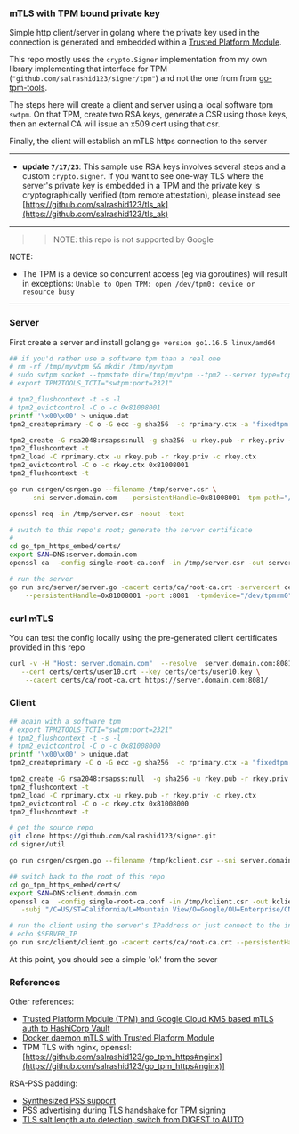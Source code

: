 ### mTLS with TPM bound private key

Simple http client/server in golang where the private key used in the connection is generated and embedded within a [Trusted Platform Module](https://trustedcomputinggroup.org/resource/trusted-platform-module-tpm-summary/).

This repo mostly uses the `crypto.Signer` implementation from my own library implementing that interface for TPM (`"github.com/salrashid123/signer/tpm"`) and not the one from  from [go-tpm-tools](https://godoc.org/github.com/google/go-tpm-tools/tpm2tools#Key.GetSigner). 

The steps here will create a client and server using a local software tpm `swtpm`. On that TPM, create two RSA keys, generate a CSR using those keys, then an external CA will issue an x509 cert using that csr.

Finally, the client will establish an mTLS https connection to the server

---

* **update `7/17/23`**:  This sample use RSA keys involves several steps and a custom `crypto.signer`.   If you want to see one-way TLS where the server's private key is embedded in a TPM and the private key is cryptographically verified (tpm remote attestation), please instead see [https://github.com/salrashid123/tls_ak](https://github.com/salrashid123/tls_ak)

---

>> NOTE: this repo is not supported by Google


NOTE:

- The TPM is a device so concurrent access (eg via goroutines) will result in exceptions:
  `Unable to Open TPM: open /dev/tpm0: device or resource busy`

---
### Server

First create a server and install golang `go version go1.16.5 linux/amd64`

```bash
## if you'd rather use a software tpm than a real one
# rm -rf /tmp/myvtpm && mkdir /tmp/myvtpm
# sudo swtpm socket --tpmstate dir=/tmp/myvtpm --tpm2 --server type=tcp,port=2321 --ctrl type=tcp,port=2322 --flags not-need-init,startup-clear
# export TPM2TOOLS_TCTI="swtpm:port=2321" 

# tpm2_flushcontext -t -s -l
# tpm2_evictcontrol -C o -c 0x81008001
printf '\x00\x00' > unique.dat
tpm2_createprimary -C o -G ecc -g sha256  -c rprimary.ctx -a "fixedtpm|fixedparent|sensitivedataorigin|userwithauth|noda|restricted|decrypt" -u unique.dat

tpm2_create -G rsa2048:rsapss:null -g sha256 -u rkey.pub -r rkey.priv -C rprimary.ctx
tpm2_flushcontext -t
tpm2_load -C rprimary.ctx -u rkey.pub -r rkey.priv -c rkey.ctx
tpm2_evictcontrol -C o -c rkey.ctx 0x81008001
tpm2_flushcontext -t

go run csrgen/csrgen.go --filename /tmp/server.csr \
    --sni server.domain.com  --persistentHandle=0x81008001 -tpm-path="/dev/tpmrm0"

openssl req -in /tmp/server.csr -noout -text

# switch to this repo's root; generate the server certificate 
# 
cd go_tpm_https_embed/certs/
export SAN=DNS:server.domain.com
openssl ca  -config single-root-ca.conf -in /tmp/server.csr -out server.crt  -subj "/C=US/ST=California/L=Mountain View/O=Google/OU=Enterprise/CN=server.domain.com"  -extensions server_ext 

# run the server
go run src/server/server.go -cacert certs/ca/root-ca.crt -servercert certs/server.crt \
    --persistentHandle=0x81008001 -port :8081  -tpmdevice="/dev/tpmrm0"
```

### curl mTLS

You can test the config locally using the pre-generated client certificates provided in this repo


```bash
curl -v -H "Host: server.domain.com"  --resolve  server.domain.com:8081:127.0.0.1 \
   --cert certs/certs/user10.crt --key certs/certs/user10.key \
    --cacert certs/ca/root-ca.crt https://server.domain.com:8081/
```

### Client

```bash
## again with a software tpm
# export TPM2TOOLS_TCTI="swtpm:port=2321" 
# tpm2_flushcontext -t -s -l
# tpm2_evictcontrol -C o -c 0x81008000
printf '\x00\x00' > unique.dat
tpm2_createprimary -C o -G ecc -g sha256  -c rprimary.ctx -a "fixedtpm|fixedparent|sensitivedataorigin|userwithauth|noda|restricted|decrypt" -u unique.dat

tpm2_create -G rsa2048:rsapss:null  -g sha256 -u rkey.pub -r rkey.priv -C rprimary.ctx
tpm2_flushcontext -t
tpm2_load -C rprimary.ctx -u rkey.pub -r rkey.priv -c rkey.ctx
tpm2_evictcontrol -C o -c rkey.ctx 0x81008000
tpm2_flushcontext -t

# get the source repo
git clone https://github.com/salrashid123/signer.git
cd signer/util

go run csrgen/csrgen.go --filename /tmp/kclient.csr --sni server.domain.com  --persistentHandle=0x81008000 -tpm-path="/dev/tpmrm0"

## switch back to the root of this repo
cd go_tpm_https_embed/certs/
export SAN=DNS:client.domain.com
openssl ca  -config single-root-ca.conf -in /tmp/kclient.csr -out kclient.crt  \
   -subj "/C=US/ST=California/L=Mountain View/O=Google/OU=Enterprise/CN=client.domain.com"  -extensions client_reqext

# run the client using the server's IPaddress or just connect to the internal dns alias
# echo $SERVER_IP
go run src/client/client.go -cacert certs/ca/root-ca.crt --persistentHandle=0x81008000 --address localhost -tpm-path="/dev/tpmrm0"
```

At this point, you should see a simple 'ok' from the sever

### References

Other references:

- [Trusted Platform Module (TPM) and Google Cloud KMS based mTLS auth to HashiCorp Vault](https://github.com/salrashid123/vault_mtls_tpm)
- [Docker daemon mTLS with Trusted Platform Module](https://github.com/salrashid123/docker_daemon_tpm)
- TPM TLS with nginx, openssl:  [https://github.com/salrashid123/go_tpm_https#nginx](https://github.com/salrashid123/go_tpm_https#nginx)]

RSA-PSS padding:
- [Synthesized PSS support](https://github.com/tpm2-software/tpm2-pkcs11/issues/417)
- [PSS advertising during TLS handshake for TPM signing ](https://chromium-review.googlesource.com/c/chromium/src/+/2984231)
- [TLS salt length auto detection, switch from DIGEST to AUTO](http://openssl.6102.n7.nabble.com/RFC-TLS-salt-length-auto-detection-switch-from-DIGEST-to-AUTO-td78057.html)
